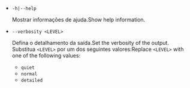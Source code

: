 * `-h|--help`

  <span data-ttu-id="98a3d-101">Mostrar informações de ajuda.</span><span class="sxs-lookup"><span data-stu-id="98a3d-101">Show help information.</span></span>

* `--verbosity <LEVEL>`

  <span data-ttu-id="98a3d-102">Defina o detalhamento da saída.</span><span class="sxs-lookup"><span data-stu-id="98a3d-102">Set the verbosity of the output.</span></span> <span data-ttu-id="98a3d-103">Substitua `<LEVEL>` por um dos seguintes valores:</span><span class="sxs-lookup"><span data-stu-id="98a3d-103">Replace `<LEVEL>` with one of the following values:</span></span>
  
  * `quiet`
  * `normal`
  * `detailed`